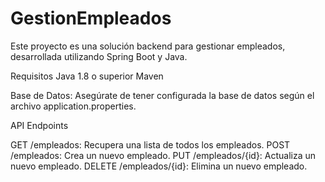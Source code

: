 # GestionEmpleados

Este proyecto es una solución backend para gestionar empleados, desarrollada utilizando Spring Boot y Java.

Requisitos
Java 1.8 o superior
Maven

Base de Datos: Asegúrate de tener configurada la base de datos según el archivo application.properties.

API Endpoints

GET /empleados: Recupera una lista de todos los empleados.
POST /empleados: Crea un nuevo empleado.
PUT /empleados/{id}: Actualiza un nuevo empleado.
DELETE /empleados/{id}: Elimina un nuevo empleado.
